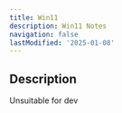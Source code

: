 ```yaml
---
title: Win11
description: Win11 Notes
navigation: false 
lastModified: '2025-01-08'
---
```


## Description

Unsuitable for dev

